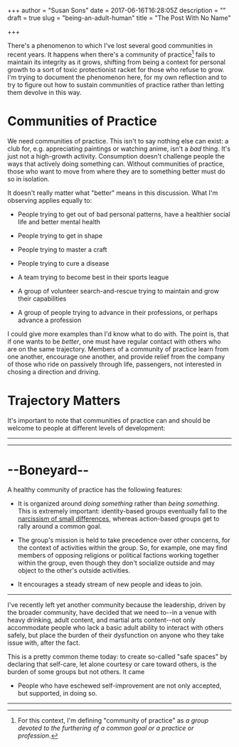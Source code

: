 +++
author = "Susan Sons"
date = 2017-06-16T16:28:05Z
description = ""
draft = true
slug = "being-an-adult-human"
title = "The Post With No Name"

+++

There's a phenomenon to which I've lost several good communities in recent years.  It happens when there's a community of practice[^1] fails to maintain its integrity as it grows, shifting from being a context for personal growth to a sort of toxic protectionist racket for those who refuse to grow.  I'm trying to document the phenomenon here, for my own reflection and to try to figure out how to sustain communities of practice rather than letting them devolve in this way.

# Communities of Practice

We need communities of practice.  This isn't to say nothing else can exist: a club for, e.g. appreciating paintings or watching anime, isn't a *bad* thing.  It's just not a high-growth activity.  Consumption doesn't challenge people the ways that actively doing something can.  Without communities of practice, those who want to move from where they are to something better must do so in isolation.

It doesn't really matter what "better" means in this discussion.  What I'm observing applies equally to:

- People trying to get out of bad personal patterns, have a healthier social life and better mental health

- People trying to get in shape

- People trying to master a craft

- People trying to cure a disease

- A team trying to become best in their sports league

- A group of volunteer search-and-rescue trying to maintain and grow their capabilities

- A group of people trying to advance in their professions, or perhaps advance a profession

I could give more examples than I'd know what to do with.  The point is, that if one wants to be *better*, one must have regular contact with others who are on the same trajectory.  Members of a community of practice learn from one another, encourage one another, and provide relief from the company of those who ride on passively through life, passengers, not interested in chosing a direction and driving.

# Trajectory Matters

It's important to note that communities of practice can and should be welcome to people at different levels of development: 



[^1]: For this context, I'm defining "community of practice" as *a group devoted to the furthering of a common goal or a practice or profession*.

----

----
# --Boneyard-- 


A healthy community of practice has the following features:

- It is organized around *doing something* rather than *being something*.  This is extremely important: identity-based groups eventually fall to the [narcissism of small differences](http://en.wikipedia.org/wiki/Narcissism_of_small_differences), whereas action-based groups get to rally around a common goal.
 - The group's mission is held to take precedence over other concerns, for the context of activities within the group.  So, for example, one may find members of opposing religions or political factions working together within the group, even though they don't socialize outside and may object to the other's outside activities.

- It encourages a steady stream of new people and ideas to join.

----

I've recently left yet another community because the leadership, driven by the broader community, have decided that we need to--in a venue with heavy drinking, adult content, and martial arts content--not only accommodate people who lack a basic adult ability to interact with others safely, but place the burden of their dysfunction on anyone who they take issue with, after the fact.

This is a pretty common theme today: to create so-called "safe spaces" by declaring that self-care, let alone courtesy or care toward others, is the burden of some groups but not others.  It came

- People who have eschewed self-improvement are not only accepted, but supported, in doing so.

----

